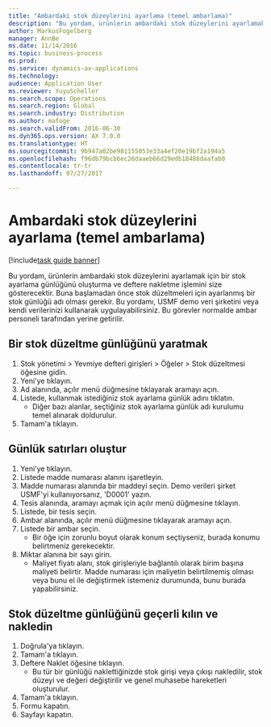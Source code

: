 ```yaml
---
title: "Ambardaki stok düzeylerini ayarlama (temel ambarlama)"
description: "Bu yordam, ürünlerin ambardaki stok düzeylerini ayarlamak için bir stok ayarlama günlüğünü oluşturma ve deftere nakletme işlemini size gösterecektir."
author: MarkusFogelberg
manager: AnnBe
ms.date: 11/14/2016
ms.topic: business-process
ms.prod: 
ms.service: dynamics-ax-applications
ms.technology: 
audience: Application User
ms.reviewer: YuyuScheller
ms.search.scope: Operations
ms.search.region: Global
ms.search.industry: Distribution
ms.author: mafoge
ms.search.validFrom: 2016-06-30
ms.dyn365.ops.version: AX 7.0.0
ms.translationtype: HT
ms.sourcegitcommit: 9b947a02be981155053e33a4ef20e19bf2a194a5
ms.openlocfilehash: f96db79bcb6ec26daaeb66d29edb18486daafab0
ms.contentlocale: tr-tr
ms.lasthandoff: 07/27/2017

---
```

# Ambardaki stok düzeylerini ayarlama (temel ambarlama)

[!include[task guide banner](../../includes/task-guide-banner.md)]

Bu yordam, ürünlerin ambardaki stok düzeylerini ayarlamak için bir stok ayarlama günlüğünü oluşturma ve deftere nakletme işlemini size gösterecektir. Buna başlamadan önce stok düzeltmeleri için ayarlanmış bir stok günlüğü adı olması gerekir. Bu yordamı, USMF demo veri şirketini veya kendi verilerinizi kullanarak uygulayabilirsiniz. Bu görevler normalde ambar personeli tarafından yerine getirilir.


## Bir stok düzeltme günlüğünü yaratmak
1. Stok yönetimi > Yevmiye defteri girişleri > Öğeler > Stok düzeltmesi öğesine gidin.
2. Yeni'ye tıklayın.
3. Ad alanında, açılır menü düğmesine tıklayarak aramayı açın.
4. Listede, kullanmak istediğiniz stok ayarlama günlük adını tıklatın.
    * Diğer bazı alanlar, seçtiğiniz stok ayarlama günlük adı kurulumu temel alınarak doldurulur.  
5. Tamam'a tıklayın.

## Günlük satırları oluştur
1. Yeni'ye tıklayın.
2. Listede madde numarası alanını işaretleyin.
3. Madde numarası alanında bir maddeyi seçin. Demo verileri şirket USMF'yi kullanıyorsanız, 'D0001' yazın.
4. Tesis alanında, aramayı açmak için açılır menü düğmesine tıklayın.
5. Listede, bir tesis seçin.
6. Ambar alanında, açılır menü düğmesine tıklayarak aramayı açın.
7. Listede bir ambar seçin.
    * Bir öğe için zorunlu boyut olarak konum seçtiyseniz, burada konumu belirtmeniz gerekecektir.  
8. Miktar alanına bir sayı girin.
    * Maliyet fiyatı alanı, stok girişleriyle bağlantılı olarak birim başına maliyeti belirtir. Madde numarası için maliyetin belirtilmemiş olması veya bunu el ile değiştirmek istemeniz durumunda, bunu burada yapabilirsiniz.  

## Stok düzeltme günlüğünü geçerli kılın ve nakledin
1. Doğrula'ya tıklayın.
2. Tamam'a tıklayın.
3. Deftere Naklet öğesine tıklayın.
    * Bu tür bir günlüğü naklettiğinizde stok girişi veya çıkışı nakledilir, stok düzeyi ve değeri değiştirilir ve genel muhasebe hareketleri oluşturulur.  
4. Tamam'a tıklayın.
5. Formu kapatın.
6. Sayfayı kapatın.

